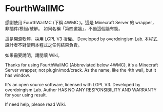 # FourthWallMC

感謝使用 FourthWallMC (下稱 4WMC )。這是 Minecraft Server 的 wrapper，非插件/模組/破解。
如同名稱「第四道牆」，不過這個牆有窗。

這是開源軟體，採用 LGPL V3 授權。 Developed by overdoingism Lab.
本程式設計者不對使用本程式之任何結果負責。

如果需要說明，請閱讀 Wiki。

Thanks for using FourthWallMC (Abbreviated below 4WMC), it's a Minecraft Server wrapper, not plugin/mod/crack.
As the name, like the 4th wall, but it has window.

It's an open source software, licensed with LGPL V3. Developed by overdoingism Lab.
Author HAS NO ANY RESPONSIBILITY AND WARRANTY for your using result.

If need help, please read Wiki.
